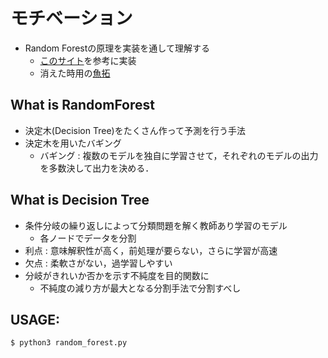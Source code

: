 # モチベーション
- Random Forestの原理を実装を通して理解する
  - [このサイト](https://qiita.com/deaikei/items/52d84ccfedbfc3b222cb)を参考に実装
  - 消えた時用の[魚拓](http://web.archive.org/web/20170905205619/http://qiita.com:80/deaikei/items/52d84ccfedbfc3b222cb)

## What is RandomForest
- 決定木(Decision Tree)をたくさん作って予測を行う手法
- 決定木を用いたバギング
  - バギング : 複数のモデルを独自に学習させて，それぞれのモデルの出力を多数決して出力を決める．  

## What is Decision Tree
- 条件分岐の繰り返しによって分類問題を解く教師あり学習のモデル
  - 各ノードでデータを分割
- 利点 : 意味解釈性が高く，前処理が要らない，さらに学習が高速
- 欠点 : 柔軟さがない，過学習しやすい
- 分岐がきれいか否かを示す不純度を目的関数に
  - 不純度の減り方が最大となる分割手法で分割すべし

## USAGE:

```
$ python3 random_forest.py
```
